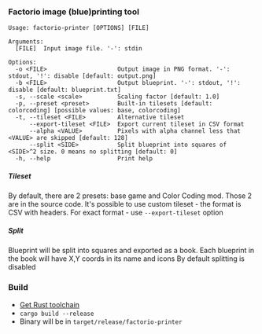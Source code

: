 ### Factorio image (blue)printing tool
```
Usage: factorio-printer [OPTIONS] [FILE]

Arguments:
  [FILE]  Input image file. '-': stdin

Options:
  -o <FILE>                    Output image in PNG format. '-': stdout, '!': disable [default: output.png]
  -b <FILE>                    Output blueprint. '-': stdout, '!': disable [default: blueprint.txt]
  -s, --scale <scale>          Scaling factor [default: 1.0]
  -p, --preset <preset>        Built-in tilesets [default: colorcoding] [possible values: base, colorcoding]
  -t, --tileset <FILE>         Alternative tileset
      --export-tileset <FILE>  Export current tileset in CSV format
      --alpha <VALUE>          Pixels with alpha channel less that <VALUE> are skipped [default: 128]
      --split <SIDE>           Split blueprint into squares of <SIDE>^2 size. 0 means no splitting [default: 0]
  -h, --help                   Print help
```

##### Tileset
By default, there are 2 presets: base game and Color Coding mod. 
Those 2 are in the source code. 
It's possible to use custom tileset - the format is CSV with headers. 
For exact format - use `--export-tileset` option

##### Split
Blueprint will be split into squares and exported as a book. 
Each blueprint in the book will have X,Y coords in its name and icons
By default splitting is disabled

### Build
* [Get Rust toolchain](https://www.rust-lang.org/tools/install)
* `cargo build --release`
* Binary will be in `target/release/factorio-printer`